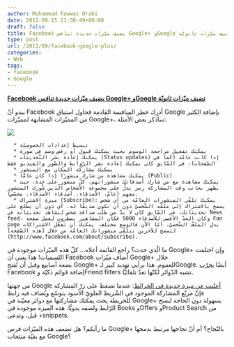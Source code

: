 ```yaml
---
author: Muhammad Fawwaz Orabi
date: 2011-09-15 21:30:49+00:00
draft: false
title: Facebook يضيف ميّزات جديدة تنافس Google+ وGoogle تضيف ميّزات ثانويّة
type: post
url: /2011/09/facebook-google-plus/
categories:
- Web
tags:
- facebook
- Google
---
```


[**Facebook يضيف ميّزات جديدة تنافس Google+ وGoogle تضيف ميّزات ثانويّة**](http://www.it-scoop.com/2011/09/facebook-google-plus)


يبدو أنّ Facebook أدرك خطر المنافسة القادمة فحاول استباق Google بإضافة الكثير من المميّزات المشابهة لمميّزات Google+، سأذكر بعض الأمثلة:

[![](http://www.it-scoop.com/wp-content/uploads/2011/09/facebook-vs-google-plus.png)
](http://www.it-scoop.com/2011/09/facebook-google-plus)



	  * تبسيط إعدادات الخصوصيّة
	  * يمكنك تفعيل مراجعة الوسوم بحيث يمكنك قبول أو رفض وسم في صورة
	  * يمكنك إعادة نشر التّحديثات (Status updates) إذا كانت عامّة (كما في الصّفحات)، في السّابق كان يمكنك إعادة نشر الرّوابط والصّور والفيديو فقط
	  * يمكنك مشاركة المكان مع المنشور
	  * يمكنك مشاهدة من شارك منشورًا إذا كان عامًّا (Public)
	  * يمكنك مشاهدة مع من شارك أصدقائك منشوراتهم، كلّ منشور على حدة، حيث يظهر بجانب وقت المشاركة رمز يدلّ على مجموعة الأشخاص الّذين شُورك المنشور معهم (عامّ، الأصدقاء، أصدقاء الأصدقاء، مخصّص).
	  * ميزة الاشتراك (Subscribe): يمكنك تلقّي المنشورات العامّة من أي شخص يسمح بالاشتراك إلى ملفّه الشّخصيّ دون أن تكون صديقًا له، أي دون أن يطّلع على تحديثاتك، في السّابق كان لا بدّ من طلب صداقة شخص لتشاهد تحديثاته في News feed، وكان الحدّ الأقصى للأصدقاء 5000 فكان المشاهير يضطرون لعمل صفحة Fan page بدل الملفّ الشّخصيّ، أمّا الآن فالوضع مختلف. يمكنك أن تفعّل الاشتراكات لتسمح للآخرين بتلقّي منشوراتك العامّة من خلال [هذه الصّفحة](http://www.facebook.com/about/subscribe).

ما الّذي حدث؟ راجع القائمة أعلاه... كلّ هذه الميّزات موجودة في Google+ وإن اختلفت التّسميات! هذا يعني أن Facebook أضاف ميّزات Google+ خلال بضعة أسابيع وقبل أن تُفتح Google+ للعموم. هذا برأيي تهديد كبير لـGoogle. أيضًا [يجرّب](http://feeds.mashable.com/~r/Mashable/~3/iDtPFNFx3FY/) Facebook إضافة قوائم ذكيّة وFriend filters تشبه الدّوائر لكنّها تعدّ تلقائيًّا.

من جهتها Google [أعلنت عن ميزة جديدة في الخرائط](http://googleblog.blogspot.com/2011/09/snippets-on-google-maps-if-you-can-see.html): عندما تضغط على زرّ المشاركة فإنّ مربّع المشاركة الموجود في الشّريط العلويّ الأسود يتوسّع ويُضاف فيه رابط للخريطة يحث يمكنك مشاركتها مع دوائر معيّنة في Google+ بسهولة دون الحاجة لنسخ الرّابط ولصقه يدويًّا. هذه الميزة موجودة في Books وOffers وProduct Search من قبل، وتدعى +snippets.

ما رأيكم؟ هل تضعف هذه الميّزات فرص Google+ بالنّجاح؟ أم أنّ نجاحها مرتبط بدمجها مع بقيّة منتجات Google؟
